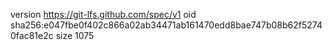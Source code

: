 version https://git-lfs.github.com/spec/v1
oid sha256:e047fbe0f402c866a02ab34471ab161470edd8bae747b08b62f52740fac81e2c
size 1075
